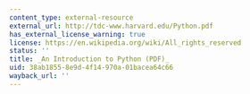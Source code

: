 ```yaml
---
content_type: external-resource
external_url: http://tdc-www.harvard.edu/Python.pdf
has_external_license_warning: true
license: https://en.wikipedia.org/wiki/All_rights_reserved
status: ''
title: _An Introduction to Python (PDF)_
uid: 38ab1855-8e9d-4f14-970a-01bacea64c66
wayback_url: ''
---
```

